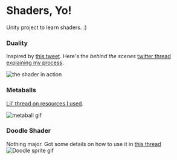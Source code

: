 # Shaders, Yo!
Unity project to learn shaders. :)

### Duality
Inspired by [this tweet](https://twitter.com/archillect/status/759800808582025216). Here's the *behind the scenes* [twitter thread explaining my process](https://twitter.com/cukiakimani/status/1135571066116554752). 

![the shader in action](https://i.imgur.com/XXa7MiS.gif)

### Metaballs
[Lil' thread on resources I used](https://twitter.com/cukiakimani/status/1157723096570376197?s=20). 

![metaball gif](https://i.imgur.com/Nu6zeG9.gif)

### Doodle Shader
Nothing major. Got some details on how to use it in [this thread](https://twitter.com/cukiakimani/status/1204608340501901313?s=20)
![Doodle sprite gif](https://i.imgur.com/AcDiyey.gif)
